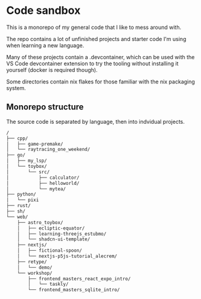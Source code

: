 # Code sandbox

This is a monorepo of my general code that I like to mess around with.

The repo contains a lot of unfinished projects and starter code I'm using when learning a new language.

Many of these projects contain a .devcontainer, which can be used with the VS Code devcontainer extension to try the tooling without installing it yourself (docker is required though).

Some directories contain nix flakes for those familiar with the nix packaging system.

## Monorepo structure

The source code is separated by language, then into indvidual projects.

```bash
/
├── cpp/
│   ├── game-premake/
│   └── raytracing_one_weekend/
├── go/
│   ├── my_lsp/
│   └── toybox/
│       └── src/
│           ├── calculator/
│           ├── helloworld/
│           └── mytea/
├── python/
│   └── pixi
├── rust/
├── sh/
└── web/
    ├── astro_toybox/
    │   ├── ecliptic-equator/
    │   ├── learning-threejs_estubmo/
    │   └── shadcn-ui-template/
    ├── nextjs/
    │   ├── fictional-spoon/
    │   └── nextjs-p5js-tutorial_alecrem/
    ├── retype/
    │   └── demo/
    └── workshop/
        ├── frontend_masters_react_expo_intro/
        │   └── taskly/
        └── frontend_masters_sqlite_intro/
```